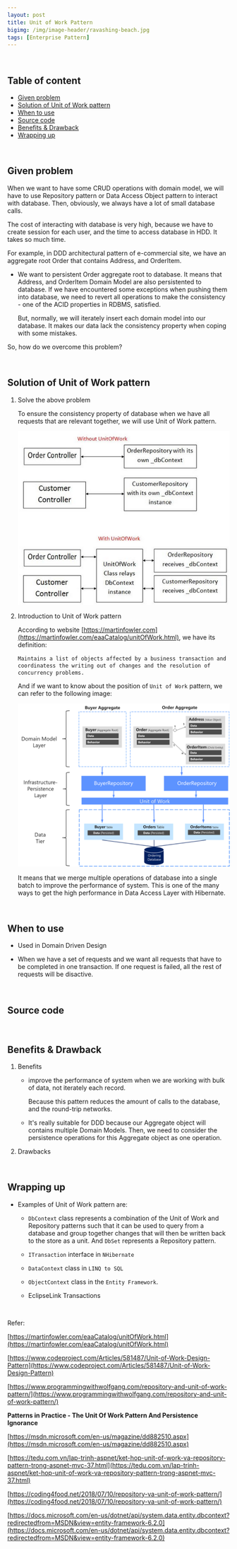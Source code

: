 ```yaml
---
layout: post
title: Unit of Work Pattern
bigimg: /img/image-header/ravashing-beach.jpg
tags: [Enterprise Pattern]
---
```




<br>

## Table of content
- [Given problem](#given-problem)
- [Solution of Unit of Work pattern](#solution-of-unit-of-work-pattern)
- [When to use](#when-to-use)
- [Source code](#source-code)
- [Benefits & Drawback](#benefits-and-drawbacks)
- [Wrapping up](#wrapping-up)


<br>

## Given problem

When we want to have some CRUD operations with domain model, we will have to use Repository pattern or Data Access Object pattern to interact with database. Then, obviously, we always have a lot of small database calls.

The cost of interacting with database is very high, because we have to create session for each user, and the time to access database in HDD. It takes so much time.

For example, in DDD architectural pattern of e-commercial site, we have an aggregate root Order that contains Address, and OrderItem.

- We want to persistent Order aggregate root to database. It means that Address, and OrderItem Domain Model are also persistented to database. If we have encountered some exceptions when pushing them into database, we need to revert all operations to make the consistency - one of the ACID properties in RDBMS, satisfied.

    But, normally, we will iterately insert each domain model into our database. It makes our data lack the consistency property when coping with some mistakes.

So, how do we overcome this problem?

<br>

## Solution of Unit of Work pattern

1. Solve the above problem

    To ensure the consistency property of database when we have all requests that are relevant together, we will use Unit of Work pattern.

    ![](../img/design-pattern/unit-of-work/Unit-of-Work-usage.png)

2. Introduction to Unit of Work pattern

    According to website [https://martinfowler.com](https://martinfowler.com/eaaCatalog/unitOfWork.html), we have its definition:

    ```
    Maintains a list of objects affected by a business transaction and coordinatess the writing out of changes and the resolution of concurrency problems.
    ```

    And if we want to know about the position of ```Unit of Work``` pattern, we can refer to the following image:

    ![](../img/Architecture-pattern/Domain-driven-design/relationship-repositories-aggregate-db-table.png)

    It means that we merge multiple operations of database into a single batch to improve the performance of system. This is one of the many ways to get the high performance in Data Access Layer with Hibernate.

<br>

## When to use

- Used in Domain Driven Design

- When we have a set of requests and we want all requests that have to be completed in one transaction. If one request is failed, all the rest of requests will be disactive.

<br>

## Source code




<br>

## Benefits & Drawback
1. Benefits

    - improve the performance of system when we are working with bulk of data, not iterately each record.

        Because this pattern reduces the amount of calls to the database, and the round-trip networks.

    - It's really suitable for DDD because our Aggregate object will contains multiple Domain Models. Then, we need to consider the persistence operations for this Aggregate object as one operation.


2. Drawbacks


<br>

## Wrapping up
- Examples of Unit of Work pattern are: 
    - ```DbContext``` class represents a combination of the Unit of Work and Repository patterns such that it can be used to query from a database and group together changes that will then be written back to the store as a unit. And ```DbSet``` represents a Repository pattern.

    - ```ITransaction``` interface in ```NHibernate```

    - ```DataContext``` class in ```LINQ to SQL```

    - ```ObjectContext``` class in the ```Entity Framework```.

    - EclipseLink Transactions 


<br>

Refer:

[https://martinfowler.com/eaaCatalog/unitOfWork.html](https://martinfowler.com/eaaCatalog/unitOfWork.html)

[https://www.codeproject.com/Articles/581487/Unit-of-Work-Design-Pattern](https://www.codeproject.com/Articles/581487/Unit-of-Work-Design-Pattern)

[https://www.programmingwithwolfgang.com/repository-and-unit-of-work-pattern/](https://www.programmingwithwolfgang.com/repository-and-unit-of-work-pattern/)

**Patterns in Practice - The Unit Of Work Pattern And Persistence Ignorance**

[https://msdn.microsoft.com/en-us/magazine/dd882510.aspx](https://msdn.microsoft.com/en-us/magazine/dd882510.aspx)

[https://tedu.com.vn/lap-trinh-aspnet/ket-hop-unit-of-work-va-repository-pattern-trong-aspnet-mvc-37.html](https://tedu.com.vn/lap-trinh-aspnet/ket-hop-unit-of-work-va-repository-pattern-trong-aspnet-mvc-37.html)

[https://coding4food.net/2018/07/10/repository-va-unit-of-work-pattern/](https://coding4food.net/2018/07/10/repository-va-unit-of-work-pattern/)

[https://docs.microsoft.com/en-us/dotnet/api/system.data.entity.dbcontext?redirectedfrom=MSDN&view=entity-framework-6.2.0](https://docs.microsoft.com/en-us/dotnet/api/system.data.entity.dbcontext?redirectedfrom=MSDN&view=entity-framework-6.2.0)